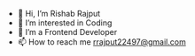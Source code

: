- 👋 Hi, I’m Rishab Rajput
- 👀 I’m interested in Coding
- 🌱 I’m a Frontend Developer
- 📫 How to reach me rrajput22497@gmail.com

<!---
rishabrajput22/rishabrajput22 is a ✨ special ✨ repository because its `README.md` (this file) appears on your GitHub profile.
You can click the Preview link to take a look at your changes.
--->
